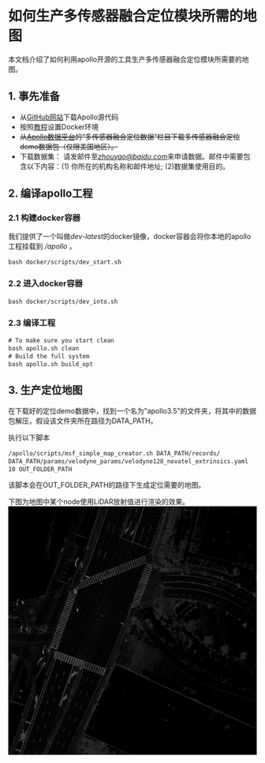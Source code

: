 # 如何生产多传感器融合定位模块所需的地图

本文档介绍了如何利用apollo开源的工具生产多传感器融合定位模块所需要的地图。

## 1. 事先准备
 - 从[GitHub网站](https://github.com/ApolloAuto/apollo)下载Apollo源代码
 - 按照[教程](../quickstart/apollo_software_installation_guide.md)设置Docker环境
 - ~~从[Apollo数据平台](http://data.apollo.auto/?name=sensor%20data&data_key=multisensor&data_type=1&locale=en-us&lang=en)的“多传感器融合定位数据”栏目下载多传感器融合定位demo数据包（仅限美国地区）。~~
 - 下载数据集： 请发邮件至*zhouyao@baidu.com*来申请数据。邮件中需要包含以下内容：(1) 你所在的机构名称和邮件地址; (2)数据集使用目的。

## 2. 编译apollo工程

### 2.1 构建docker容器
我们提供了一个叫做*dev-latest*的docker镜像，docker容器会将你本地的apollo工程挂载到 */apollo* 。
```
bash docker/scripts/dev_start.sh
```
### 2.2 进入docker容器
```
bash docker/scripts/dev_into.sh
```
### 2.3 编译工程
```
# To make sure you start clean
bash apollo.sh clean
# Build the full system
bash apollo.sh build_opt
```

## 3. 生产定位地图

在下载好的定位demo数据中，找到一个名为"apollo3.5"的文件夹，将其中的数据包解压，假设该文件夹所在路径为DATA_PATH。

执行以下脚本
```
/apollo/scripts/msf_simple_map_creator.sh DATA_PATH/records/ DATA_PATH/params/velodyne_params/velodyne128_novatel_extrinsics.yaml 10 OUT_FOLDER_PATH
```
该脚本会在OUT_FOLDER_PATH的路径下生成定位需要的地图。

下图为地图中某个node使用LiDAR放射值进行渲染的效果。
![1](images/msf_localization/map_node_image.png)
